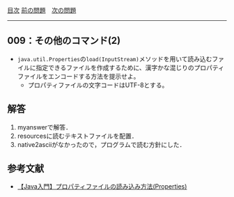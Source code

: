 [目次](../toc.md)
[前の問題](../008/README.md)　[次の問題](../010/README.md)


***
## 009：その他のコマンド(2)
* `java.util.Properties`の`load(InputStream)`メソッドを用いて読み込むファイルに指定できるファイルを作成するために、漢字かな混じりのプロパティファイルをエンコードする方法を提示せよ。
    * プロパティファイルの文字コードはUTF-8とする。

## 解答
1. myanswerで解答．
1. resourcesに読むテキストファイルを配置．
1. native2asciiがなかったので，プログラムで読む方針にした．

## 参考文献
- [【Java入門】プロパティファイルの読み込み方法(Properties)](https://www.sejuku.net/blog/20794)
